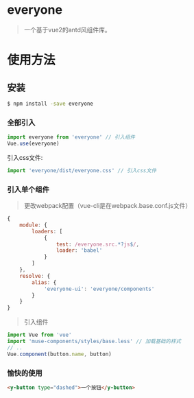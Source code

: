 # everyone

> 一个基于vue2的antd风组件库。

# 使用方法

## 安装

```bash
$ npm install -save everyone
```

### 全部引入

```js
import everyone from 'everyone' // 引入组件
Vue.use(everyone)
```

引入css文件:

```js
import 'everyone/dist/everyone.css' // 引入css文件
```
### 引入单个组件

> 更改webpack配置（vue-cli是在webpack.base.conf.js文件）

```js
{
    module: {
        loaders: [
            {
                test: /everyone.src.*?js$/,
                loader: 'babel'
            }
        ]
    },
    resolve: {
        alias: {
            'everyone-ui': 'everyone/components'
        }
    }
}
```

> 引入组件

```js
import Vue from 'vue'
import 'muse-components/styles/base.less' // 加载基础的样式
// ..
Vue.component(button.name, button)
```

### 愉快的使用

```html
<y-button type="dashed">一个按钮</y-button>
```
